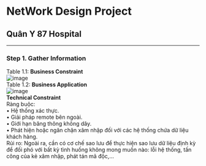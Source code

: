 # NetWork Design Project
## Quân Y 87 Hospital
---
### Step 1. Gather Information
Table 1.1: **Business Constraint** <br />
![image](https://user-images.githubusercontent.com/81057831/132111256-791fa88f-5143-4410-862a-943e4c14a0cf.png) <br />
Table 1.2: **Business Application** <br />
![image](https://user-images.githubusercontent.com/81057831/132111321-cda23130-4e9c-4afe-917a-821badccc4fa.png) <br />
**Technical Constraint** <br />
Ràng buộc: <br />
•	Hệ thống xác thực. <br />
•	Giải pháp remote bên ngoài. <br />
•	Giới hạn băng thông không dây. <br />
•	Phát hiện hoặc ngăn chặn xâm nhập đối với các hệ thống chứa dữ liệu khách hàng. <br />
Rủi ro: Ngoài ra, cần có cơ chế sao lưu để thực hiện sao lưu dữ liệu định kỳ để đối phó với bất kỳ tình huống không mong muốn nào: lỗi hệ thống, tấn công của kẻ xâm nhập, phát tán mã độc,… <br />


